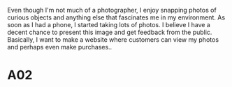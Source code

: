 Even though I'm not much of a photographer, I enjoy snapping photos of curious objects and anything else that fascinates me in my environment. As soon as I had a phone, I started taking lots of photos. I believe I have a decent chance to present this image and get feedback from the public. Basically, I want to make a website where customers can view my photos and perhaps even make purchases..
# A02
